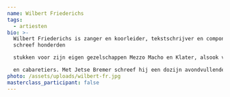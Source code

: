 ```yaml
---
name: Wilbert Friederichs
tags:
  - artiesten
bio: >-
  Wilbert Friederichs is zanger en koorleider, tekstschrijver en componist. Hij
  schreef honderden

  stukken voor zijn eigen gezelschappen Mezzo Macho en Klater, alsook voor koren, theatergroepen

  en cabaretiers. Met Jetse Bremer schreef hij een dozijn avondvullende werken voor uiteenlopende gezelschappen. Daarbuiten leidt hij projectkoren, geeft hij workshops en speelt hij muzikale rollen in voorstellingen en theaterproducties van anderen.
photo: /assets/uploads/wilbert-fr.jpg
masterclass_participant: false
---
```

